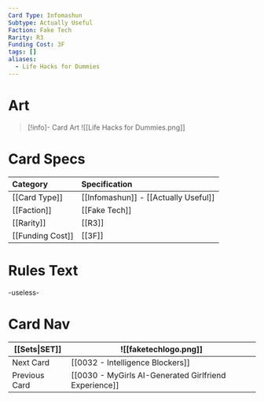```yaml
---
Card Type: Infomashun
Subtype: Actually Useful
Faction: Fake Tech
Rarity: R3
Funding Cost: 3F
tags: []
aliases:
  - Life Hacks for Dummies
---
```

# Art

> [!info]- Card Art
> ![[Life Hacks for Dummies.png]]

# Card Specs

| Category | Specification| 
| :--- | :--- |
|[[Card Type]] | [[Infomashun]] - [[Actually Useful]] |  
| [[Faction]] | [[Fake Tech]] |  
| [[Rarity]] | [[R3]] |  
| [[Funding Cost]] | [[3F]] |  

# Rules Text  

-useless-

# Card Nav

| [[Sets\|SET]]           | ![[faketechlogo.png]]          |
| ------------- | ------------------------------ |
| Next Card     | [[0032 - Intelligence Blockers]] |
| Previous Card | [[0030 - MyGirls AI-Generated Girlfriend Experience]]         |





